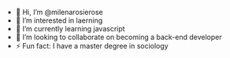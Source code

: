 - 👋 Hi, I’m @milenarosierose
- 👀 I’m interested in laerning
- 🌱 I’m currently learning javascript
- 💞️ I’m looking to collaborate on becoming a back-end developer
- ⚡ Fun fact: I have a master degree in sociology
